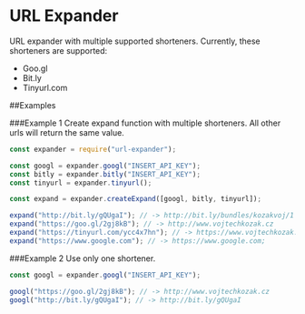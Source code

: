 # URL Expander

URL expander with multiple supported shorteners. Currently, these shorteners are supported:

- Goo.gl
- Bit.ly
- Tinyurl.com

##Examples 

###Example 1
Create expand function with multiple shorteners. All other urls will return the same value.

```javascript
const expander = require("url-expander");

const googl = expander.googl("INSERT_API_KEY");
const bitly = expander.bitly("INSERT_API_KEY");
const tinyurl = expander.tinyurl();

const expand = expander.createExpand([googl, bitly, tinyurl]);

expand("http://bit.ly/gQUgaI"); // -> http://bit.ly/bundles/kozakvoj/1
expand("https://goo.gl/2gj8kB"); // -> http://www.vojtechkozak.cz
expand("https://tinyurl.com/ycc4x7hn"); // -> https://www.vojtechkozak.cz;
expand("https://www.google.com"); // -> https://www.google.com;
```

###Example 2
Use only one shortener.

```javascript
const googl = expander.googl("INSERT_API_KEY");

googl("https://goo.gl/2gj8kB"); // -> http://www.vojtechkozak.cz
googl("http://bit.ly/gQUgaI"); // -> http://bit.ly/gQUgaI
```